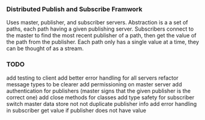 ### Distributed Publish and Subscribe Framwork

Uses master, publisher, and subscriber servers. Abstraction is a a set of paths,
each path having a given publishing server. Subscribers connect to the master to
find the most recent publisher of a path, then get the value of the path from
the publisher. Each path only has a single value at a time, they can be thought
of as a stream.

### TODO

add testing to client
add better error handling for all servers
refactor message types to be clearer
add permissioning on master server
add authentication for publishers (master signs that the given publisher is
the correct one)
add close methods for classes
add type safety for subscriber
switch master data store not not duplicate publisher info
add error handling in subscriber get value if publisher does not have value